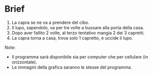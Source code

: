 # Brief
1) La capra se ne va a prendere del cibo.
2) Il lupo, sapendolo, va per tre volte a bussare alla porta della casa.
3) Dopo aver fallito 2 volte, al terzo tentativo mangia 2 dei 3 capretti.
4) La capra torna a casa, trova solo 1 capretto, e uccide il lupo.

Note:
- Il programma sarà disponibile sia per computer che per cellulare (in orizzontale).
- Le immagini della grafica saranno le stesse del programma.
